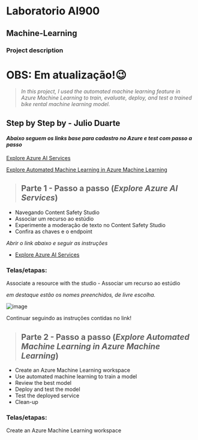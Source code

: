 # Laboratorio AI900 
## Machine-Learning

### Project description

# OBS: Em atualização!😉

> *In this project, I used the automated machine learning feature in Azure Machine Learning to train, evaluate,
> deploy, and test a trained bike rental machine learning model.*
## Step by Step by - Julio Duarte

#### *Abaixo seguem os links base para cadastro no Azure e test com passo a passo*
[Explore Azure AI Services](https://microsoftlearning.github.io/mslearn-ai-fundamentals/Instructions/Labs/02-content-safety.html)

[Explore Automated Machine Learning in Azure Machine Learning](https://microsoftlearning.github.io/mslearn-ai-fundamentals/Instructions/Labs/01-machine-learning.html)

> ## Parte 1 - Passo a passo (***Explore Azure AI Services***)
- Navegando Content Safety Studio
- Associar um recurso ao estúdio
- Experimente a moderação de texto no Content Safety Studio
- Confira as chaves e o endpoint

*Abrir o link abaixo e seguir as instruções*
- [Explore Azure AI Services](https://microsoftlearning.github.io/mslearn-ai-fundamentals/Instructions/Labs/02-content-safety.html)

### Telas/etapas:
Associate a resource with the studio - Associar um recurso ao estúdio

*em destaque estão os nomes preenchidos, de livre escolha.*

![image](https://github.com/sezarprog/-LaboratorioAI900-Machine-Learning/assets/153564526/e120e2f5-a6de-4409-99d4-eb4b8f884559)

Continuar seguindo as instruções contidas no link!

> ## Parte 2 - Passo a passo (***Explore Automated Machine Learning in Azure Machine Learning***)
- Create an Azure Machine Learning workspace
- Use automated machine learning to train a model
- Review the best model
- Deploy and test the model
- Test the deployed service
- Clean-up

### Telas/etapas:
Create an Azure Machine Learning workspace



